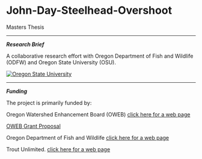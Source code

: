 # John-Day-Steelhead-Overshoot
Masters Thesis

---

_**Research Brief**_

A collaborative research effort with Oregon Department of Fish and Wildlife (ODFW)
and Oregon State University (OSU). 

[![Oregon State University](C:/Users/bresheal/Desktop/osu-drupal_480.png)](https://www.drupal.org/files/osu-drupal_480.png)

---

_**Funding**_

The project is primarily funded by: 

Oregon Watershed Enhancement Board (OWEB) [click here for a web page](https://www.oregon.gov/oweb/Pages/index.aspx) 

[OWEB Grant Proposal](https://github.com/breshears-logan/John-Day-Steelhead-Overshoot/blob/main/Adult_Steelhead_Migratory_Routes_Investigation-Submitted.pdf)


Oregon Department of Fish and Wildlife [click here for a web page](https://www.dfw.state.or.us/)

Trout Unlimited. [click here for a web page](https://www.tu.org/trout-unlimited-3/)